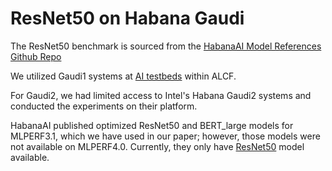 # ResNet50 on Habana Gaudi

The ResNet50 benchmark is sourced from the [HabanaAI Model References Github Repo](https://github.com/HabanaAI/Model-References/blob/master/README.md)

We utilized Gaudi1 systems at [AI testbeds](https://www.alcf.anl.gov/alcf-ai-testbed) within ALCF.

For Gaudi2, we had limited access to Intel's Habana Gaudi2 systems and conducted the experiments on their platform.

HabanaAI published optimized ResNet50 and BERT_large models for MLPERF3.1, which we have used in our paper; however, those models were not available on MLPERF4.0. Currently, they only have [ResNet50](https://github.com/HabanaAI/Model-References/blob/master/PyTorch/computer_vision/classification/torchvision/README.md) model available.

